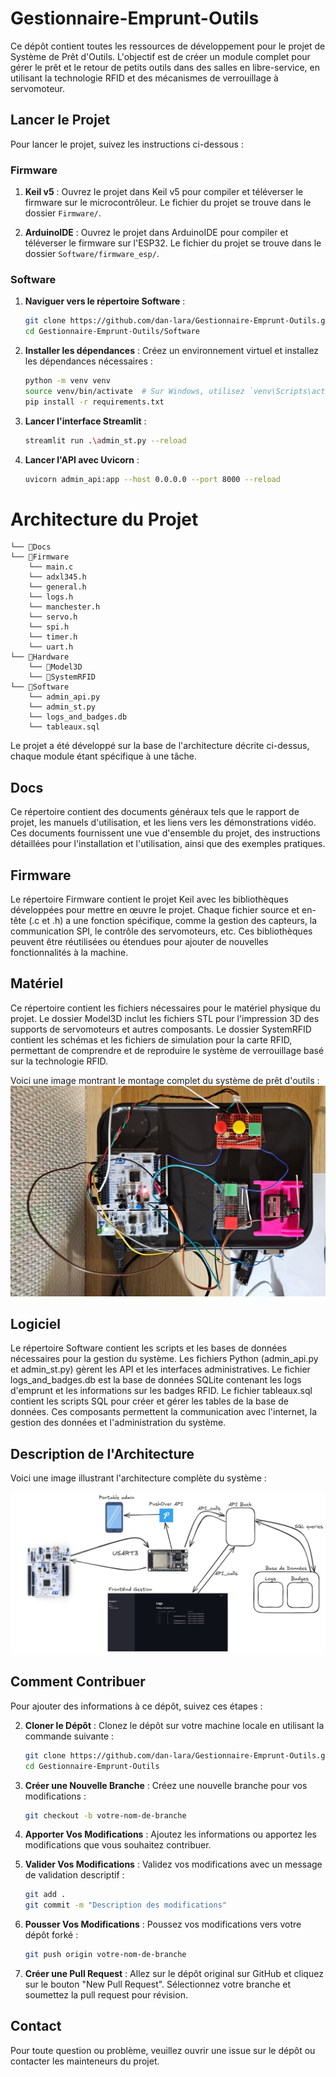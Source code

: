 # Gestionnaire-Emprunt-Outils

Ce dépôt contient toutes les ressources de développement pour le projet de Système de Prêt d'Outils. L'objectif est de créer un module complet pour gérer le prêt et le retour de petits outils dans des salles en libre-service, en utilisant la technologie RFID et des mécanismes de verrouillage à servomoteur.

## Lancer le Projet

Pour lancer le projet, suivez les instructions ci-dessous :

### Firmware

1. **Keil v5** : Ouvrez le projet dans Keil v5 pour compiler et téléverser le firmware sur le microcontrôleur. Le fichier du projet se trouve dans le dossier `Firmware/`.

2. **ArduinoIDE** : Ouvrez le projet dans ArduinoIDE pour compiler et téléverser le firmware sur l'ESP32. Le fichier du projet se trouve dans le dossier `Software/firmware_esp/`.

### Software

1. **Naviguer vers le répertoire Software** :
    ```sh
    git clone https://github.com/dan-lara/Gestionnaire-Emprunt-Outils.git
    cd Gestionnaire-Emprunt-Outils/Software
    ```

2. **Installer les dépendances** : Créez un environnement virtuel et installez les dépendances nécessaires :
    ```sh
    python -m venv venv
    source venv/bin/activate  # Sur Windows, utilisez `venv\Scripts\activate`
    pip install -r requirements.txt
    ```

3. **Lancer l'interface Streamlit** :
    ```sh
    streamlit run .\admin_st.py --reload
    ```

4. **Lancer l'API avec Uvicorn** :
    ```sh
    uvicorn admin_api:app --host 0.0.0.0 --port 8000 --reload
    ```

# Architecture du Projet

```
└── 📁Docs
└── 📁Firmware
    └── main.c
    └── adxl345.h
    └── general.h
    └── logs.h
    └── manchester.h
    └── servo.h
    └── spi.h
    └── timer.h
    └── uart.h
└── 📁Hardware
    └── 📁Model3D
    └── 📁SystemRFID
└── 📁Software
    └── admin_api.py
    └── admin_st.py
    └── logs_and_badges.db
    └── tableaux.sql
```
Le projet a été développé sur la base de l'architecture décrite ci-dessus, chaque module étant spécifique à une tâche.

## Docs

Ce répertoire contient des documents généraux tels que le rapport de projet, les manuels d'utilisation, et les liens vers les démonstrations vidéo. Ces documents fournissent une vue d'ensemble du projet, des instructions détaillées pour l'installation et l'utilisation, ainsi que des exemples pratiques.

## Firmware

Le répertoire Firmware contient le projet Keil avec les bibliothèques développées pour mettre en œuvre le projet. Chaque fichier source et en-tête (.c et .h) a une fonction spécifique, comme la gestion des capteurs, la communication SPI, le contrôle des servomoteurs, etc. Ces bibliothèques peuvent être réutilisées ou étendues pour ajouter de nouvelles fonctionnalités à la machine.

## Matériel

Ce répertoire contient les fichiers nécessaires pour le matériel physique du projet. Le dossier Model3D inclut les fichiers STL pour l'impression 3D des supports de servomoteurs et autres composants. Le dossier SystemRFID contient les schémas et les fichiers de simulation pour la carte RFID, permettant de comprendre et de reproduire le système de verrouillage basé sur la technologie RFID.

Voici une image montrant le montage complet du système de prêt d'outils :
![Montage du Système](Docs/montage.jpeg)


## Logiciel

Le répertoire Software contient les scripts et les bases de données nécessaires pour la gestion du système. Les fichiers Python (admin_api.py et admin_st.py) gèrent les API et les interfaces administratives. Le fichier logs_and_badges.db est la base de données SQLite contenant les logs d'emprunt et les informations sur les badges RFID. Le fichier tableaux.sql contient les scripts SQL pour créer et gérer les tables de la base de données. Ces composants permettent la communication avec l'internet, la gestion des données et l'administration du système.


## Description de l'Architecture
Voici une image illustrant l'architecture complète du système :

![Architecture du Système](Docs/arch.jpeg)

## Comment Contribuer

Pour ajouter des informations à ce dépôt, suivez ces étapes :

<!-- 1. **Forker le Dépôt** : Cliquez sur le bouton "Fork" en haut à droite de ce dépôt pour créer une copie du dépôt sur votre compte GitHub. -->

<!-- 2. **Cloner le Dépôt Forké** : Clonez le dépôt forké sur votre machine locale en utilisant la commande suivante : -->
2. **Cloner le Dépôt** : Clonez le dépôt sur votre machine locale en utilisant la commande suivante :
    ```sh
    git clone https://github.com/dan-lara/Gestionnaire-Emprunt-Outils.git
    cd Gestionnaire-Emprunt-Outils
    ```

3. **Créer une Nouvelle Branche** : Créez une nouvelle branche pour vos modifications :
    ```sh
    git checkout -b votre-nom-de-branche
    ```

4. **Apporter Vos Modifications** : Ajoutez les informations ou apportez les modifications que vous souhaitez contribuer.

5. **Valider Vos Modifications** : Validez vos modifications avec un message de validation descriptif :
    ```sh
    git add .
    git commit -m "Description des modifications"
    ```

6. **Pousser Vos Modifications** : Poussez vos modifications vers votre dépôt forké :
    ```sh
    git push origin votre-nom-de-branche
    ```

7. **Créer une Pull Request** : Allez sur le dépôt original sur GitHub et cliquez sur le bouton "New Pull Request". Sélectionnez votre branche et soumettez la pull request pour révision.

## Contact

Pour toute question ou problème, veuillez ouvrir une issue sur le dépôt ou contacter les mainteneurs du projet.